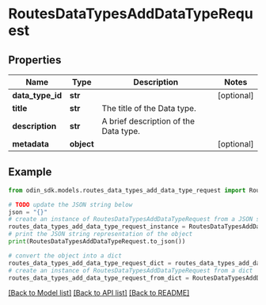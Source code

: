 # RoutesDataTypesAddDataTypeRequest


## Properties

Name | Type | Description | Notes
------------ | ------------- | ------------- | -------------
**data_type_id** | **str** |  | [optional] 
**title** | **str** | The title of the Data type. | 
**description** | **str** | A brief description of the Data type. | 
**metadata** | **object** |  | [optional] 

## Example

```python
from odin_sdk.models.routes_data_types_add_data_type_request import RoutesDataTypesAddDataTypeRequest

# TODO update the JSON string below
json = "{}"
# create an instance of RoutesDataTypesAddDataTypeRequest from a JSON string
routes_data_types_add_data_type_request_instance = RoutesDataTypesAddDataTypeRequest.from_json(json)
# print the JSON string representation of the object
print(RoutesDataTypesAddDataTypeRequest.to_json())

# convert the object into a dict
routes_data_types_add_data_type_request_dict = routes_data_types_add_data_type_request_instance.to_dict()
# create an instance of RoutesDataTypesAddDataTypeRequest from a dict
routes_data_types_add_data_type_request_from_dict = RoutesDataTypesAddDataTypeRequest.from_dict(routes_data_types_add_data_type_request_dict)
```
[[Back to Model list]](../README.md#documentation-for-models) [[Back to API list]](../README.md#documentation-for-api-endpoints) [[Back to README]](../README.md)


